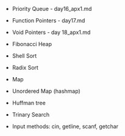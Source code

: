 - Priority Queue - day16_apx1.md
- Function Pointers - day17.md
- Void Pointers - day 18_apx1.md

- Fibonacci Heap
- Shell Sort
- Radix Sort
- Map
- Unordered Map (hashmap)
- Huffman tree
- Trinary Search
- Input methods: cin, getline, scanf, getchar
